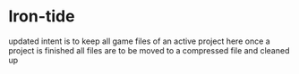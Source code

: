 # Iron-tide
updated intent is to keep all game files of an active project here
once a project is finished all files are to be moved to a compressed file and cleaned up
